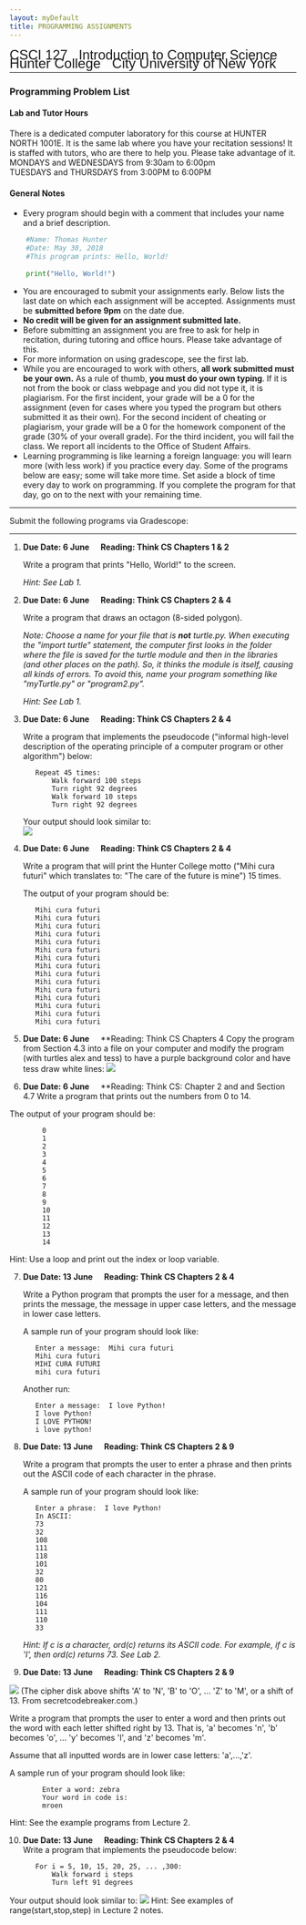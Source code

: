 ```yaml
---
layout: myDefault 
title: PROGRAMMING ASSIGNMENTS  
---
```


<style>  
table {
    border-collapse: collapse;
}
table, td, th {
    text-align: left;
    padding: 8px;
    padding-bottom: 6px;
    border: 1px solid #dee1e4;
}
tr:nth-child(even) {background-color: #fafafa;}
tr:nth-child(odd) {background-color: #ffffff;}
hr.style-six {
    border: 0;
    height: 0;
    border-top: 1px solid rgba(0, 0, 0, 0.1);
    border-bottom: 1px solid rgba(255, 255, 255, 0.3);
}
a:link {
    text-decoration: none;
}
a:visited {
    text-decoration: none;
    color: blue;
}
a:hover {
    text-decoration: none;
}
a:active {
    text-decoration: none;
}
</style>
  
[<span style="font-family:Arial; font-size:23.5px">CSCI 127 &nbsp; Introduction to Computer Science</span><br/>
<span style="line-height:0.1; font-family:Arial; font-size:24px">Hunter College &nbsp; City University of New York</span>](2018_summer.html)    
  
---  	
  
### Programming Problem List  
#### Lab and Tutor Hours  
There is a dedicated computer laboratory for this course at HUNTER NORTH 1001E.  It is the same lab where you have your recitation sessions!  It is staffed with tutors, who are there to help you.  Please take advantage of it.  
MONDAYS and WEDNESDAYS from 9:30am to 6:00pm  
TUESDAYS and THURSDAYS from 3:00PM to 6:00PM  


#### General Notes

*   Every program should begin with a comment that includes your name and a brief description.
```python    
    #Name: Thomas Hunter
    #Date: May 30, 2018
    #This program prints: Hello, World!
    
    print("Hello, World!")
```    
*   You are encouraged to submit your assignments early. Below lists the last date on which each assignment will be accepted. Assignments must be **submitted before 9pm** on the date due.
*   **No credit will be given for an assignment submitted late.**
*   Before submitting an assignment you are free to ask for help in recitation, during tutoring and office hours. Please take advantage of this.
*   For more information on using [gradescope](http://www.gradescope.com), see the [first lab](lab1.html).
*   While you are encouraged to work with others, **all work submitted must be your own.** As a rule of thumb, **you must do your own typing**. If it is not from the book or class webpage and you did not type it, it is plagiarism. For the first incident, your grade will be a 0 for the assignment (even for cases where you typed the program but others submitted it as their own). For the second incident of cheating or plagiarism, your grade will be a 0 for the homework component of the grade (30% of your overall grade). For the third incident, you will fail the class. We report all incidents to the Office of Student Affairs.
*   Learning programming is like learning a foreign language: you will learn more (with less work) if you practice every day. Some of the programs below are easy; some will take more time. Set aside a block of time every day to work on programming. If you complete the program for that day, go on to the next with your remaining time.

* * *

Submit the following programs via [Gradescope:](http://gradescope.com)

* * *

01.  **Due Date: 6 June** &nbsp; &nbsp; **Reading: Think CS [Chapters 1](https://interactivepython.org/runestone/static/thinkcspy/GeneralIntro/toctree.html) & [2](https://interactivepython.org/runestone/static/thinkcspy/SimplePythonData/toctree.html)**  

        Write a program that prints "Hello, World!" to the screen.

        _Hint: See [Lab 1](lab_01.html)._

02.  **Due Date: 6 June** &nbsp; &nbsp; **Reading: Think CS [Chapters 2](https://interactivepython.org/runestone/static/thinkcspy/SimplePythonData/toctree.html) & [4](https://interactivepython.org/runestone/static/thinkcspy/PythonTurtle/toctree.html)**  
    
        Write a program that draws an octagon (8-sided polygon).  

        _Note: Choose a name for your file that is **not** turtle.py. When executing the "import turtle" statement, the computer first looks in the folder where the file is saved for the turtle module and then in the libraries (and other places on the path). So, it thinks the module is itself, causing all kinds of errors. To avoid this, name your program something like "myTurtle.py" or "program2.py"._

        _Hint: See [Lab 1](lab_01.html)._
    
03.  **Due Date: 6 June** &nbsp; &nbsp; **Reading: Think CS [Chapters 2](https://interactivepython.org/runestone/static/thinkcspy/SimplePythonData/toctree.html) & [4](https://interactivepython.org/runestone/static/thinkcspy/PythonTurtle/toctree.html)**  
    
        Write a program that implements the [pseudocode](http://en.wikipedia.org/wiki/Pseudocode) ("informal high-level description of the operating principle of a computer program or other algorithm") below:

            Repeat 45 times:
                Walk forward 100 steps
                Turn right 92 degrees
                Walk forward 10 steps
                Turn right 92 degrees

        Your output should look similar to:  
        ![](flower.png)  
  
04.  **Due Date: 6 June** &nbsp; &nbsp; **Reading: Think CS [Chapters 2](https://interactivepython.org/runestone/static/thinkcspy/SimplePythonData/toctree.html) & [4](https://interactivepython.org/runestone/static/thinkcspy/PythonTurtle/toctree.html)**  

        Write a program that will print the Hunter College motto ("Mihi cura futuri" which translates to: "The care of the future is mine") 15 times.

        The output of your program should be:

            Mihi cura futuri
            Mihi cura futuri
            Mihi cura futuri
            Mihi cura futuri
            Mihi cura futuri
            Mihi cura futuri
            Mihi cura futuri
            Mihi cura futuri
            Mihi cura futuri
            Mihi cura futuri
            Mihi cura futuri
            Mihi cura futuri
            Mihi cura futuri
            Mihi cura futuri
            Mihi cura futuri
    
05.  **Due Date: 6 June** &nbsp; &nbsp; **Reading: Think CS [Chapters 4](https://interactivepython.org/runestone/static/thinkcspy/PythonTurtle/toctree.html)
Copy the program from [Section 4.3](http://interactivepython.org/courselib/static/thinkcspy/PythonTurtle/InstancesAHerdofTurtles.html) into a file on your computer and modify the program (with turtles alex and tess) to have a purple background color and have tess draw white lines:
![](https://stjohn.github.io/teaching/csci127/s19/purpleBG.png)

06.  **Due Date: 6 June** &nbsp; &nbsp; **Reading: Think CS: [Chapter 2](https://interactivepython.org/runestone/static/thinkcspy/SimplePythonData/toctree.html) and and [Section 4.7](https://interactivepython.org/runestone/static/thinkcspy/PythonTurtle/toctree.html)
Write a program that prints out the numbers from 0 to 14.

The output of your program should be:

            0
            1
            2
            3
            4
            5
            6
            7
            8
            9
            10
            11
            12
            13
            14

Hint: Use a loop and print out the index or loop variable.  

07.  **Due Date: 13 June** &nbsp; &nbsp; **Reading: Think CS [Chapters 2](https://interactivepython.org/runestone/static/thinkcspy/SimplePythonData/toctree.html) & [4](https://interactivepython.org/runestone/static/thinkcspy/PythonTurtle/toctree.html)**  
    
        Write a Python program that prompts the user for a message, and then prints the message, the message in upper case letters, and the message in lower case letters.
    
        A sample run of your program should look like:
    
            Enter a message:  Mihi cura futuri
            Mihi cura futuri
            MIHI CURA FUTURI
            mihi cura futuri
    
        Another run:

            Enter a message:  I love Python!
            I love Python!
            I LOVE PYTHON!
            i love python!  
  
08.  **Due Date: 13 June** &nbsp; &nbsp; **Reading: Think CS [Chapters 2](https://interactivepython.org/runestone/static/thinkcspy/SimplePythonData/toctree.html) & [9](http://interactivepython.org/runestone/static/thinkcspy/Strings/toctree.html)**  
    
        Write a program that prompts the user to enter a phrase and then prints out the ASCII code of each character in the phrase.
    
        A sample run of your program should look like:
    
            Enter a phrase:  I love Python!
            In ASCII: 
            73
            32
            108
            111
            118
            101
            32
            80
            121
            116
            104
            111
            110
            33
    
        _Hint: If c is a character, ord(c) returns its ASCII code. For example, if c is 'I', then ord(c) returns 73. See [Lab 2](lab_02.html)._  
  
09.  **Due Date: 13 June** &nbsp; &nbsp; **Reading: Think CS [Chapters 2](https://interactivepython.org/runestone/static/thinkcspy/SimplePythonData/toctree.html) & [9](http://interactivepython.org/runestone/static/thinkcspy/Strings/toctree.html)**  
 
![](https://stjohn.github.io/teaching/csci127/f18/ciphrdsk.gif)
(The cipher disk above shifts 'A' to 'N', 'B' to 'O', ... 'Z' to 'M', or a shift of 13. From secretcodebreaker.com.)

Write a program that prompts the user to enter a word and then prints out the word with each letter shifted right by 13. That is, 'a' becomes 'n', 'b' becomes 'o', ... 'y' becomes 'l', and 'z' becomes 'm'.

Assume that all inputted words are in lower case letters: 'a',...,'z'.

A sample run of your program should look like:

            Enter a word: zebra
            Your word in code is:
            mroen
            
Hint: See the example programs from Lecture 2.  
  
10.  **Due Date: 13 June** &nbsp; &nbsp; **Reading: Think CS [Chapters 2](https://interactivepython.org/runestone/static/thinkcspy/SimplePythonData/toctree.html) & [4](https://interactivepython.org/runestone/static/thinkcspy/PythonTurtle/toctree.html)**  
Write a program that implements the pseudocode below:

            For i = 5, 10, 15, 20, 25, ... ,300:
                Walk forward i steps
                Turn left 91 degrees
                
Your output should look similar to: 
![](https://stjohn.github.io/teaching/csci127/s19/twistingSquare.png)
Hint: See examples of range(start,stop,step) in Lecture 2 notes.  

<!---

05.  **Due Date: 6 June** &nbsp; &nbsp; **Reading: Think CS [Chapters 2](https://interactivepython.org/runestone/static/thinkcspy/SimplePythonData/toctree.html) & [4](https://interactivepython.org/runestone/static/thinkcspy/PythonTurtle/toctree.html)**  
    
        Write a program that draws a purple decagon (10-sided polygon) with turtle stamped at each corner.
    
        Your output should look similar to:  
        ![](stampedDecagon.png)
    
        _Hint: See Lecture 1._  

08.  **Due Date: 7 June** &nbsp; &nbsp; **Reading: Think CS [Chapters 2](https://interactivepython.org/runestone/static/thinkcspy/SimplePythonData/toctree.html) & [9](http://interactivepython.org/runestone/static/thinkcspy/Strings/toctree.html)**  
    
        Write a program that prompts the user for a DNA string, and then prints the length and GC-content (percent of the string that is C or G, written as a decimal).
    
        A sample run of your program should look like:

            Enter a DNA string:  ACGCCCGGGATG
            Length is 12
            GC-content is 0.75

        _Hint: See [Lab 2](lab_02.html)._  
    
09.  **Due Date: 7 June** &nbsp; &nbsp; **Reading: Think CS [Chapters 2](https://interactivepython.org/runestone/static/thinkcspy/SimplePythonData/toctree.html) & [9](http://interactivepython.org/runestone/static/thinkcspy/Strings/toctree.html)**  
    
        Write a program that prompts the user to enter a word and then prints out the word with each letter **shifted right** by 2. That is, 'a' becomes 'c', 'b' becomes 'd', ... 'x' becomes 'z', and 'y' becomes 'a'.

        Assume that all inputted words are in lower case letters: 'a',...,'z'.

        A sample run of your program should look like:

            Enter a word: hello 
            Your word in code is: 
            jgnnq

        _Hint: See the example programs from Lecture 2._ . 
    
10.  **Due Date: 7 June** &nbsp; &nbsp; **Reading: Think CS [Chapters 2](https://interactivepython.org/runestone/static/thinkcspy/SimplePythonData/toctree.html) & [9](http://interactivepython.org/runestone/static/thinkcspy/Strings/toctree.html)**  

        Write a program that implements the pseudocode below:

            For i = 10, 20, 30, ..., 100:
                     Walk forward i steps
                     Turn left 94 degrees

        Your output should look similar to:  
        ![](spiral10.png)

        _Hint: See [Lab 2](lab_02.html)._  
   
11.  **Due Date: 11 June** &nbsp; &nbsp; **Reading: Think CS [Chapters 4](https://interactivepython.org/runestone/static/thinkcspy/PythonTurtle/toctree.html) & [9](http://interactivepython.org/runestone/static/thinkcspy/Strings/toctree.html)**  
    
        Write a program that asks the user for a message and then prints the message out, one character per line, in reverse order.

        A sample run of your program should look like:

            Enter a message:  I love Python!
            !
            n
            o
            h
            t
            y
            P

            e
            v
            o
            l

            I

        _Hint: See [Lab 2](lab_02.html) or Lecture 2 notes._  

12.  **Due Date: 11 June** &nbsp; &nbsp; **Reading: Think CS [Chapters 2](https://interactivepython.org/runestone/static/thinkcspy/SimplePythonData/toctree.html) & [4](http://interactivepython.org/runestone/static/thinkcspy/PythonTurtle/toctree.html)**  
    
        Modify the program from [Lab 3](lab_03.html) to show the shades of green.

        Your output should look similar to:  
        ![](shadesOfGreen.png)  
    
13.  **Due Date: 11 June** &nbsp; &nbsp; **Reading: Think CS [Chapters 2](https://interactivepython.org/runestone/static/thinkcspy/SimplePythonData/toctree.html) & [4](http://interactivepython.org/runestone/static/thinkcspy/PythonTurtle/toctree.html)**  
    
        Write a program that asks the user for the hexcode of a color and then displays a turtle that color.

        A sample run of your program should look like:

            Enter a hex string:  #A922A9

        and the output should look similar to:  
        ![](purpleTurtle.png)

        _Hint: See [Section 4.3](http://interactivepython.org/runestone/static/thinkcspy/PythonTurtle/InstancesAHerdofTurtles.html) for setting the background color and [Lab 3](lab_03.html) for colors._  
    
14.  **Due Date: 11 June** &nbsp; &nbsp; **Reading: Think CS [Chapters 2](https://interactivepython.org/runestone/static/thinkcspy/SimplePythonData/toctree.html) & [4](https://interactivepython.org/runestone/static/thinkcspy/PythonTurtle/toctree.html)**  
    
        Write a program that asks the user for a name of an image .png file and the name of an output file. Your program should create a new image that has only the green channel of the original image.

        A sample run of your program should look like:

            Enter name of the input file:  csBridge.png
            Enter name of the output file:  greenH.png

        Sample input and resulting output files:

        ![](csBridge.png) ![](greenH.png)

        Note: before submitting your program for grading, remove the commands that show the image (i.e. the ones that pop up the graphics window with the image). The program is graded on a server on the cloud and does not have a graphics window, so, the plt.show() commands will give an error. Instead, the files your program produces are compared pixel-by-pixel to the answer to check for correctness.  
    
15.  **Due Date: 11 June** &nbsp; &nbsp; **Reading: Think CS [Chapters 2](https://interactivepython.org/runestone/static/thinkcspy/SimplePythonData/toctree.html) & [4](http://interactivepython.org/runestone/static/thinkcspy/PythonTurtle/toctree.html)**  
    
        Write a program that implements the pseudocode below. Your program should ask the user for a binary number and print out the corresponding decimal number.

        Ask user for input, and store in the string, binString.  
        
            Set decNum = 0.
            For each c in binString,
            Set n to be int(c)
            Double decNum and add n to it (decNum = 2 * decNum + n)
            Print decNum

        A sample run of the program:

            Enter binary number: 10
            Your number in decimal is 2

        And another sample run of the program:

            Enter binary number: 1111
            Your number in decimal is 15

        Note: here's a quick [review](https://www.mathsisfun.com/binary-number-system.html) of binary numbers.  
    
16.  **Due Date: 14  June** &nbsp; &nbsp; **Reading: Think CS [Section 2.7](http://interactivepython.org/runestone/static/thinkcspy/SimplePythonData/OperatorsandOperands.html)**  

        Write a program that converts kilometers to miles. Your program should prompt the user for the number of kilometers and then print out the number of miles.

        A useful formula: _miles = 0.621371* kilometers_.

        See [Lab 4](lab_04.html) for designing Input-Process-Output programs.  
    
17.  **Due Date: 14  June** &nbsp; &nbsp; **Reading: Think CS [Section 2.7](http://interactivepython.org/runestone/static/thinkcspy/SimplePythonData/OperatorsandOperands.html) & [4](http://interactivepython.org/runestone/static/thinkcspy/PythonTurtle/toctree.html)**  
    
        Write a program that implements the pseudocode below:

        1\.  Ask the user for the number of hours until the weekend.
        2\.  Print out the days until the weekend (days = hours // 24)
        3\.  Print out the leftover hours (leftover = hours % 24)

        A sample run of your program should look like:

            Enter number of hours:  27
            Days: 1
            Hours: 3

        and another sample run:

            Enter number of hours:  52
            Days: 2
            Hours: 4

        _Hint: See [Section 2.7](http://interactivepython.org/runestone/static/thinkcspy/SimplePythonData/OperatorsandOperands.html)._  
    
18.  **Due Date: 14  June** &nbsp; &nbsp; **Reading: Think CS [Chapters 4](http://interactivepython.org/runestone/static/thinkcspy/PythonTurtle/toctree.html) & [7](http://interactivepython.org/runestone/static/thinkcspy/Selection/toctree.html)**  

        Write a program that asks the user for 5 whole (integer) numbers. For each number, turn the turtle left the degrees entered and then the turtle should move forward 100.

        A sample run of your program should look like:

            Enter a number: 270
            Enter a number: 100
            Enter a number: 190
            Enter a number: 200
            Enter a number: 80

        and the output should look similar to:  
        ![](5turns.png)  
    
19.  **Due Date: 14  June** &nbsp; &nbsp; **Reading: Think CS [Chapters 4](http://interactivepython.org/runestone/static/thinkcspy/PythonTurtle/toctree.html) & [7](http://interactivepython.org/runestone/static/thinkcspy/Selection/toctree.html)**  
    
        Modify the flood map of NYC from [Lab 4](lab_04.html) to color the region of the map with elevation greater than 6 feet and less than or equal 20 feet above sea level the color grey (50% red, 50% green, and 50% blue).

        Your resulting map should look like:

        ![](floodMap2.png)

        and be saved to a file called floodMap.png.

        Note: before submitting your program for grading, remove the commands that show the image (i.e. the ones that pop up the graphics window with the image). The program is graded on a server on the cloud and does not have a graphics window, so, the plt.show() commands will give an error. Instead, the files your program produces are compared pixel-by-pixel to the answer to check for correctness.  
    
20.  **Due Date: 14 June** &nbsp; &nbsp; **Reading: [Think CS: Section 8.10](http://interactivepython.org/runestone/static/thinkcspy/MoreAboutIteration/2DimensionalIterationImageProcessing.html)**  
    
        Modify the map-making program from [Lab 4](lab_04.html) to create a map that outlines the coastline. Your program should create a new image, called coast.png with the pixels colored as follows:

        *   If the elevation is less than or equal to 0, color the pixel 50% blue (and 0% red and 0% green).
        *   If the elevation is exactly 1, color the pixel 75% red, 75% green, and 75% blue.
        *   Otherwise, the pixel should be colored 50% red, 50% green, and 50% blue.

        Your resulting map should look like:

        ![](coast.png)

        and be saved to a file called coast.png.

        Note: before submitting your program for grading, remove the commands that show the image (i.e. the ones that pop up the graphics window with the image). The program is graded on a server on the cloud and does not have a graphics window, so, the plt.show() commands will give an error. Instead, the files your program produces are compared pixel-by-pixel to the answer to check for correctness.  
    
21.  **Due Date: 17  June** &nbsp; &nbsp; **Reading: Think CS [Chapter 7](http://interactivepython.org/runestone/static/thinkcspy/Selection/toctree.html)**  
    
        Write a program that asks the user for the name of a png file and print the number of pixels that are nearly white (the fraction of red, the fraction of green, and the fraction of blue are all above 0.75).

        For example, if your file was of the snow pack in the Sierra Nevada mountains in California in February 2014:

        ![](CaliforniaDrought_02232014_md.png)

        then a sample run would be:

            Enter file name:  caDrought2014.png
            Snow count is 38010

        Note: for this program, you only need to compute the snow count. Showing the image will confuse the grading script, since it's only expecting the snow count.

        _Hint: See [Lab 5](lab_05.html)_.  
    
22.  **Due Date: 17 June** &nbsp; &nbsp; **Reading: [Burch's Logic & Circuits](http://www.toves.org/books/logic/)**  
    
        Write a logical expression that is equivalent to the circuit that computes the majority of 3 inputs, called in1, in2, in3:

        *   If two or more of the inputs are True, then your expression should evaluate to True.
        *   Otherwise (two or more of the inputs are False), then your expression should evaluate to False.

        ![](maj7.png)

        Save your expression to a text file. See [Lab 5](lab5.html) for the format for submitting logical expressions to Gradescope.
    
23.  **Due Date: 17 June** &nbsp; &nbsp; **Reading: [Burch's Logic & Circuits](http://www.toves.org/books/logic/)**  
        Build a circuit that has the same behavior as a nor gate (i.e. for the same inputs, gives identical output) using only and, or, and not gates.

        ![](norGate.png)

        Save your expression to a text file. See [Lab 5](lab5.html) for the format for submitting logical expressions to Gradescope.  
    
24.  **Due Date: 17  June** &nbsp; &nbsp; **Reading: Think CS [Chapters 2](http://interactivepython.org/runestone/static/thinkcspy/SimplePythonData/toctree.html) & [4](http://interactivepython.org/runestone/static/thinkcspy/PythonTurtle/toctree.html)**  
    
        The program [turtleString.py](turtleString.py) takes a string as input and uses that string to control what the turtle draws on the screen (inspired by [code.org's graph paper programming](https://code.org/curriculum/course2/1/Teacher)). Currently, the program processes the following commands:

        *   'F': moves the turtle forward 50 steps
        *   'L': turns the turtle 90 degrees to the left
        *   'R': turns the turtle 90 degrees to the right
        *   '^': lifts the pen
        *   'v': lowers the pen

        For example, if the user enters the string "FLFLFLFL^FFFvFLFLFLFL", the turtle would move forward and then turn left. It repeats this 4 times, drawing a square. Next, it lifts the pen and move forward 3, puts the pen back down and draw another square.

        Modify this program to allow the user also to specify with the following symbols:

        *   'B': moves the turtle backwards 50 steps
        *   'S': makes the turtle stamp
        *   'l': turns the turle 45 degrees to the left
        *   'r': turns the turtle 45 degrees to the right
        *   'p': change the pen color to purple

        _Hint: See Lecture 4 notes._  
    
25.  **Due Date: 17 June** &nbsp; &nbsp; **Reading: Think CS [Chapter 4](https://interactivepython.org/runestone/static/thinkcspy/PythonTurtle/toctree.html) & [Section 7.4](http://interactivepython.org/runestone/static/thinkcspy/Selection/ConditionalExecutionBinarySelection.html)**
    
        Write a program that uses the turtle package to implement the following pseudocode:

        1\.  Ask the user for a whole number.  
        2\.  If that number is even, your turtle should draw a blue line 
            towards the left hand side of the screen. 
        3\.  If that number is odd, your turtle should draw a red line 
            towards the right hand side of the screen.

        A sample run of your program should look like:

            Enter a whole number: 2

        and the output should look similar to:  
        ![](leftTurtle.png)

        Another run:

            Enter a whole number: -1

        and the output should look similar to:  
        ![](rightTurtle.png)  

        _Hint: See [Section 7.4](http://interactivepython.org/runestone/static/thinkcspy/Selection/ConditionalExecutionBinarySelection.html) of the Python textbook and Lecture 4 notes._  

      

26.  **Due Date: 19 June** &nbsp; &nbsp; **Reading: [Numpy tutorial (DataCamp)](https://www.datacamp.com/community/tutorials/python-numpy-tutorial)**  
    
        Modify the program from [Lab 6](lab6.html) that displays the [NYC historical population data](nycHistPop.csv). Your program should ask the user for the borough, an name for the output file, and then display the fraction of the population that has lived in that borough, over time.

        A sample run of the program:

            Enter borough name:  Queens
            Enter output file name:  qFraction.png

        The file qFraction.png:

        ![](qFraction.png)

        Note: before submitting your program for grading, remove the commands that show the image (i.e. the ones that pop up the graphics window with the image). The program is graded on a server on the cloud and does not have a graphics window, so, the plt.show() commands will give an error. Instead, the files your program produces are compared pixel-by-pixel to the answer to check for correctness.
    
27.  **Due Date: 19 June** &nbsp; &nbsp; **Reading: [10-mins to Pandas](https://pandas.pydata.org/pandas-docs/stable/10min.html), [DataCamp Pandas](https://www.datacamp.com/community/tutorials/pandas-tutorial-dataframe-python#gs.hnyRaik)**  
    
        Write a program that computes the average and maximum population over time for a borough (entered by the user). Your program should assume that the NYC historical population data file, [nycHistPop.csv](nycHistPop.csv) is in the same directory.

            A sample run of your program:

            Enter borough: Staten Island
            Average population:  139814.23076923078
            Maximum population:  474558

        and another run:

            Enter borough: Brooklyn
            Average population:  1252437.5384615385
            Maximum population:  2738175

        _Hint: See [Lab 6](lab_06.html)_.
    
28.  **Due Date: 19 June** &nbsp; &nbsp; **Reading: Think CS [Chapter 7](http://interactivepython.org/runestone/static/thinkcspy/Selection/toctree.html)**  
    
        Write a program that asks the user for the hour of the day (in 24 hour time), and prints

        *   "Good Morning" if it is strictly before 12,
        *   "Good Afternoon" if it is 12 or greater, but strictly before 17, and
        *   "Good Evening" otherwise.

        A sample run:

            Enter hour (in 24 hour time):  11
            Good Morning

        Another sample run:

            Enter hour (in 24 hour time):  20
            Good Evening

        And another run:

            Enter hour (in 24 hour time):  15
            Good Afternoon
    
29.  **Due Date: 19 June** &nbsp; &nbsp; **Reading: [Ubuntu Terminal Reference Sheet](https://help.ubuntu.com/community/UsingTheTerminal)**  
    
        Write an Unix shell script that prints Hello, World to the screen.

        Submit a single text file containing your shell commands. See [Lab 6](lab_06.html).
    
30.  **Due Date: 19 June** &nbsp; &nbsp; **Reading: [Burch's Logic & Circuits](http://www.toves.org/books/logic/)**  
    
        Logical gates can be used to do arithmetic on binary numbers. For example, we can write a logical circuit whose output is one more than the inputted number. Our inputs are in1 and in2 and the outputs are stored in `out1`, `out2`, and `out3`.

        [![](incrementCircuit.png)  
        (click to launch new window with circuit)](http://www.neuroproductions.be/logic-lab/index.php?id=80507)

        Here is a table of the inputs and outputs:  
  
        | | Inputs | || | Outputs 
        Decimal<br/>Number | in1 | in2 || Decimal<br/>Number | out1 | out2 | out3
        ---|---|---||---|---|---|--- 
        0 | 0 | 0 || 1 | 0 | 0 | 1 
        1 | 0 | 1 || 2 | 0 | 1 | 0 
        2 | 1 | 0 || 3 | 0 | 1 | 1 
        3 | 1 | 1 || 4 | 1 | 0 | 0 
  
        Submit a text file with each of the outputs on a separate line:

            #Name:  YourNameHere
            #Date:  April 2017
            #Logical expressions for a 4-bit incrementer

            out1 = ...
            out2 = ...
            out3 = ...

        Where `...` is replaced by your logical expression (see [Lab 5](lab5.html)).

    
31.  **Due Date: 21 June** &nbsp; &nbsp; **Reading: [10-mins to Pandas](https://pandas.pydata.org/pandas-docs/stable/10min.html), [DataCamp Pandas](https://www.datacamp.com/community/tutorials/pandas-tutorial-dataframe-python#gs.hnyRaik)**  
    
        Modify the program from [Lab 7](lab7.html) to:

        *   asks the user to specify the input file,
        *   asks the user to specify the output file,
        *   makes a plot of the fraction of the total population that are children over time from the data in input file, and
        *   stores the plot in the output file the user specified.

        A sample run of the program:

            Enter name of input file:  DHS\_2015\_2016.csv  
            Enter name of output file:  dhsPlot.png  

        which produces an output:

        ![](dhsPlot.png)

        Note: The grading script is expecting that the label (i.e. name of your new column) is `"Fraction Children"`.
    
32.  **Due Date: 21 June** &nbsp; &nbsp; **Reading: Think CS [Section 6.7](http://interactivepython.org/runestone/static/thinkcspy/Functions/mainfunction.html)**  

        Write a program, using a function `main()` that prints `Hello, World!` to the screen. See [Lab 7](lab_07.html).
    
33.  **Due Date: 21 June** &nbsp; &nbsp; **Reading: Think CS [Chapter 9](http://interactivepython.org/runestone/static/thinkcspy/Strings/toctree.html)**  
    
        Write a program that asks the user for a list of nouns (separated by spaces) and approximates the fraction that are plural by counting the fraction that end in `s`. Your program should output the total number of words and the fraction that end in `s`. You may assume that words are separated by spaces (and ignore the possibility of tabs and punctuation between words.)

        A sample run of the program:

            Enter nouns: apple bananas cantaloupes durian 
            Number of words:  4
            Fraction of your list that is plural is 0.5

        And another sample run of the program:

            Enter nouns: hats gloves coats glasses scarves
            Number of words:  5
            Fraction of your list that is plural is 1.0 

        _Hint: Break this problem into pieces:_

        _*   First, count the number of words in the string the user entered (hint: count the number of spaces). Print out the number of words. Make sure this works before going onto the next part.
        *   Next, ignoring the last word (which is a special case and can be dealt with separately), count the number of words ending in `s` (hint: count the number of `s`). Test that this part works before going on to the next step.
        *   Last, check the last word to see if it ends in `s`-- since it's the last word, the `s` will always occur at the same index in the string._

        _Implement (and test!) each part and then go on to the next._  
    
34.  **Due Date: 21 June** &nbsp; &nbsp; **Reading: [Burch's Logic & Circuits](http://www.toves.org/books/logic/)**  

        Write a logical expression that takes a single input, in1, and **always** returns True. Your expression must only use in1 and the logical operators, and, or, and not

        See [Lab 5](lab_05.html) for the format for submitting logical expressions to Gradescope.

        _Hint: Think about the circuit below:_

        ![](PorNotP.png)
    
35.  **Due Date: 21 June**
    
        Write a program that asks the user for the name of an image, the name of an output file. Your program should then save the lower left quarter of the image to the output file specified by the user.

        A sample run of your program should look like:

            Enter image file name: hunterLogo.png
            Enter output file: logoLL.png

        which would have as input and output:

        ![](hunterLogo2.png) ![](logoLL.png)

        _Hint: See sample programs from Lectures 4 and 6._

        Note: before submitting your program for grading, remove any commands that show the image (i.e. the ones that pop up the graphics window with the image). The program is graded on a server on the cloud and does not have a graphics window, so, the `plt.show()` commands will give an error. Instead, the files your program produces are compared pixel-by-pixel to the answer to check for correctness.
    
36.  **Due Date: 28 June** &nbsp; &nbsp; **Reading: [10-mins to Pandas](https://pandas.pydata.org/pandas-docs/stable/10min.html), [DataCamp Pandas](https://www.datacamp.com/community/tutorials/pandas-tutorial-dataframe-python#gs.hnyRaik)**  

        Modify the parking ticket program from [Lab 8](lab_08.html) to do the following:

        *   Ask the user for the name of the input file.
        *   Ask the user for the attribute (column header) to search by.

        A sample run:

            Enter file name:  Parking\_Violations\_Jan_2016.csv
            Enter attribute:  Vehicle Color
            The 10 worst offenders are:
            WHITE    2801
            WH       2695
            GY       1420
            BK       1153
            BLACK    1054
            BROWN     727
            BL        656
            GREY      574
            SILVE     450
            BLUE      412
            Name: Vehicle Color, dtype: int64

        And another run:

            Enter file name:  Parking\_Violations\_Jan_2016.csv
            Enter attribute:  Vehicle Year
            The 10 worst offenders are:
            0       3927
            2015    1265
            2014    1143
            2013    1105
            2012     772
            2011     666
            2007     643
            2008     559
            2010     509
            2006     499
            Name: Vehicle Year, dtype: int64
    
37.  **Due Date: 28 June** &nbsp; &nbsp; **Reading: [Github Guide](https://guides.github.com/activities/hello-world/)**  
    
        In [Lab 8](lab_08.html), you created a github account. Submit a text file with the name of your account. The grading script is expecting a file with the format:
  
            #Name:  Your name 
            #Date:  April 2017
            #Account name for my github account

            AccountNameGoesHere  
            
        Note: It takes a few minutes for a newly created github account to be visible. If you submit to gradescope and get a message that the account doesn't exist, wait a few minutes and try again.  
    
38.  **Due Date: 28  June** &nbsp; &nbsp; **Reading: Think CS [Chapter 6](http://interactivepython.org/runestone/static/thinkcspy/Functions/toctree.html)**  
    
        Fill in the missing function, monthString(), in the program, months.py (available at: [https://github.com/stjohn/csci127](https://github.com/stjohn/csci127)). The function should take number between 1 and 12 as a parameter and returns the corresponding month as a string. For example, if the parameter is 1, your function should return `"January"`. If the parameter is `2`, your function should return out `"February"`, etc.

        Note: The grading scripts are expecting that your function is called monthString(). You need to use that name, since instead of running the entire program, the scripts are "unit testing" the function-- that is, calling that function, in isolation, with differrent inputs to verify that it performs correctly.

        _Hint: See notes from Lecture 7 and [Lab 8](lab_08.html)._
    
39.  **Due Date: 28 June** &nbsp; &nbsp; **Reading: [10-mins to Pandas](https://pandas.pydata.org/pandas-docs/stable/10min.html), [DataCamp Pandas](https://www.datacamp.com/community/tutorials/pandas-tutorial-dataframe-python#gs.hnyRaik)**  
    
        Write a program that asks the user for a CSV of collision data (see note below about obtaining reported collisions from NYC OpenData). Your program should then list the top three contributing factors for the primary vehicle of collisions `"CONTRIBUTING FACTOR VEHICLE 1"` in the file.

        A sample run:

            Enter CSV file name:  collisionsNewYears2016.csv
            Top three contributing factors for collisions:
            Driver Inattention/Distraction    136
            Unspecified                       119
            Following Too Closely              37
            Name: CONTRIBUTING FACTOR VEHICLE 1, dtype: int64

        This assignment uses collision data collected and made publicly by [New York City Open Data](https://nycopendata.socrata.com), and can be found at:

        > [https://data.cityofnewyork.us/Public-Safety/NYPD-Motor-Vehicle-Collisions/h9gi-nx95](https://data.cityofnewyork.us/Public-Safety/NYPD-Motor-Vehicle-Collisions/h9gi-nx95).

        Since the files are quite large, use the "Filter" option and choose your birthday in 2016 and "Export" (in CSV format) all collisions for that day. We will use this data set for future programs, so, instead of downloading the test files multiple times, save a copy for future use.

        _Hint: See [Lab 8](lab_08.html) for accessing and analyzing structured data._
    
40.  **Due Date: 28 June** &nbsp; &nbsp; **Reading: Think CS [Chapter 6](http://interactivepython.org/runestone/static/thinkcspy/Functions/toctree.html)**
    
        Write two functions, `triangle()` and `nestedTriangle()`. Both functions take two parameters: a turtle and an edge length. The pseudocode for triangle() is:

            triangle(t, length):
            1.  If length > 10:
            2.     Repeat 3 times:
            3.         Move t, the turtle, forward length steps.
            4.         Turn t left 120 degrees.
            5.     Call triangle with t and length/2.

        The pseudocode for nestedTriangle() is very similar:

            nestedTriangle(t, length):
            1.  If length > 10:
            2.     Repeat 3 times:
            3.         Move t, the turtle, forward length steps.
            4.         Turn t left 120 degrees.
            5.         Call nestedTriangle with t and length/2.

        A template program, nestingTrianges.py, is available on the [CSci 127 repo on github](https://github.com/stjohn/csci127). The grading script does not run the whole program, but instead tests your function separately ('unit tests') to determine correctness. As such, the function names must match exactly (else, the scripts cannot find it). Make sure to use the function names from the github program -- it is expecting `triangle()` and `nestedTriangle()`.

        A sample run:

            Enter edge length:  160

        which would produce:  
        
        ![](triangles.png) 
        
41.  **Due Date: 28 June** &nbsp; &nbsp; **Reading: [Folium Tutorial](http://python-visualization.github.io/folium/docs-master/quickstart.html#Getting-Started)**  
    
        Write a program that uses folium to make a map of New York City. Your map should be centered at (40.75, -74.125) and include a marker for the main campus of Hunter College. The HTML file your program creates should be called: `nycMap.html`

        _Hint: See [Lab 9](lab9.html)._
    
42.  **Due Date: 28 June** &nbsp; &nbsp; **Reading: [Folium Tutorial](http://python-visualization.github.io/folium/docs-master/quickstart.html#Getting-Started)**  
    
        Using folium (see [Lab 9](lab9.html)), write a program that asks the user for the name of a CSV file, name of the output file, and creates a map with markers for all the traffic collisions from the input file.

        A sample run:

            Enter CSV file name:  collisionsThHunterBday.csv
            Enter output file:  thMap.html

        which would produce the html file:  
  
        <iframe width="100%" height="600" frameborder="1" src="https://stjohn.github.io/teaching/csci127/f17/th.html"></iframe>  

        (The demo above is for October 18, 2016 using the time the collision occurred ("TIME") to label each marker and changed the underlying map with the option: tiles="Cartodb Positron" when creating the map.)

        This assignment uses collision data collected and made publicly by [New York City Open Data](https://nycopendata.socrata.com). See Programming Problem #39 for details on this data set. When creating datasets to test your program, you will need to filter for both date (to keep the files from being huge) and that there's a location entered. The former is explained above; to check the latter, add the additional filter condition of "LONGITUDE is not blank".

        _Hint: For this data set, the names of the columns are "LATITUDE" and "LONGITUDE" (unlike the previous map problem, where the data was stored with "Latitude" and "Longitude")._

43.  **Due Date: 28 June** &nbsp; &nbsp; **Reading: Think CS [Chapter 6](http://interactivepython.org/runestone/static/thinkcspy/Functions/toctree.html) and [Chapter 7](http://interactivepython.org/runestone/static/thinkcspy/Selection/toctree.html)**  

        Write a function, `computeFare()`, that takes as two parameters: the zone and the ticket type, and returns the Long Island Railroad fare.

        *   If the zone is 1 and the ticket type is "peak", the fare is 8.75.
        *   If the zone is 1 and the ticket type is "off-peak", the fare is 6.25.
        *   If the zone is 2 or 3 and the ticket type is "peak", the fare is 10.25.
        *   If the zone is 2 or 3 and the ticket type is "off-peak", the fare is 7.50.
        *   If the zone is 4 and the ticket type is "peak", the fare is 12.00.
        *   If the zone is 4 and the ticket type is "off-peak", the fare is 8.75.
        *   If the zone is 5, 6, or 7 and the ticket type is "peak", the fare is 13.50.
        *   If the zone is 5, 6, or 7 and the ticket type is "off-peak", the fare is 9.75.
        *   If the zone is greater than 8, return a negative number (since your calculator does not handle inputs that high).

        A template program, `LIRRtransit.py`, is available on the [CSci 127 repo on github](https://github.com/stjohn/csci127). The grading script does not run the whole program, but instead tests your function separately ('unit tests') to determine correctness. As such, the name of the function must match exactly (else, the scripts cannot find it).

        A sample run:

            Enter the number of zones: 4
            Enter the ticket type (peak/off-peak): off-peak
            The fare is 8.75

        And another:

            Enter the number of zones: 6
            Enter the ticket type (peak/off-peak): peak
            The fare is 13.5

        _Hint: See [Lab 8](lab_08.html)._

44.  **Due Date: 28 June** &nbsp; &nbsp; **Reading: Think CS: [Chapter 6](http://interactivepython.org/runestone/static/thinkcspy/Functions/toctree.html) and [Folium Tutorial](http://python-visualization.github.io/folium/docs-master/quickstart.html#Getting-Started)**  
    
        Fill in the following functions in a program that maps GIS data from NYC OpenData CSV files and marks the current location and closest point:

        *   `getData()` that asks the user for the name of the CSV and returns a dataframe of the contents.
        *   `getColumnNames()` that asks the user for the exact name of the columns that contains the latitude and longitude and returns those values as a tuple. Since the NYC OpenData files use different names for the columns in different datasets (such as "Lat", "Latitude", "LATITUDE" for latitude), the program asks for the name of the column as well as the name of the data file.
        *   getLocale() asks the user for latitude and longitude of the user's current location and returns those floating points numbers.
        *   computeDist() that computes the squared distance between two points (x1,y1) and (x2,y2):

            > (x1-x2)2 \+ (y1-y2)2


        A sample run to find the closest CUNY campus to the Brooklyn Navy Yard:

            Enter CSV file name: cunyLocations.csv
            Enter column name for latitude: Latitude
            Enter column name for longitude: Longitude
            Enter current latitude: 40.7021
            Enter current longitude: -73.9708
            Enter output file: closestCUNY.html

        which would produce the html file:  
        <iframe width="100%" height="600" frameborder="1" src="https://stjohn.github.io/teaching/csci127/f17/closestCUNY.html"></iframe>  

        Another sample run to find the closest recycling bin to Roosevelt Island, using the list of recycling bins  [recyclingBins.csv](recyclingBins.csv):

            Enter CSV file name: recyclingBins.csv
            Enter column name for latitude: Latitude
            Enter column name for longitude: Longitude
            Enter current latitude: 40.7605
            Enter current longitude: -73.951
            Enter output file: recyc.html

        which would produce the html file:
        <iframe width="100%" height="600" frameborder="1" src="https://stjohn.github.io/teaching/csci127/f17/recyc.html"></iframe>  

        A template program, is available here: [closestPoint.py](closestPoint.py). The grading script does not run the whole program, but instead runs each of your functions separately ('unit tests') to determine correctness. As such, the names of the functions must match exactly the ones listed above (else, the scripts cannot find them).

        _Hint: See [Lab 9](lab_09.html)._
    
45.  **Due Date: 28 June** &nbsp; &nbsp; **Reading: Think CS: [Chapter 6](http://interactivepython.org/runestone/static/thinkcspy/Functions/toctree.html)**  
    
        Fill in the missing functions:

        *   `average(region)`: Takes a region of an image and returns the average red, green, and blue values across the region.
        *   `setRegion(region,r,g,b)`: Takes a region of an image and red, green, and blue values, r, g, b. Sets the region so that all points have red values of r, green values of g, and blue values of b.

        The functions are part of a program that averages smaller and smaller regions of an image until the underlying scene is visible (inspired by the elegant [koalas to the max](http://koalastothemax.com)).

        For example, if you inputted our favorite image, you would see (left to right):

        ![](refined1.png) ![](refined2.png) ![](refined3.png) ![](refined4.png) ![](refined5.png) ![](refined6.png) ![](refined7.png) ![](refined8.png)

        and finally:

        ![](csBridge.png)

        A template program, averageImage.py, is available on the [CSci 127 repo on github](https://github.com/stjohn/csci127). The grading script does not run the whole program, but instead runs each of your functions separately ('unit tests') to determine correctness. As such, the names of the functions must match exactly the ones listed above (else, the scripts cannot find them).

        _Hint: See notes from Lecture 9._
    
46.  **Due Date: 3 July** &nbsp; &nbsp; **Reading: Think CS: [Chapter 3](http://interactivepython.org/runestone/static/thinkcspy/Debugging/toctree.html#)**  
    
        Modify the program from [Lab 10](lab_10.html) that makes a turtle walk 100 times. Each "walk" is 10 steps forward and the turtle can turn 0, 1, 2, ..., 359 degrees (chosen randomly) at the beginning of each walk.

        A sample run of your program:

        ![](randomWalk.png)
    
47.  **Due Date: 3 July** &nbsp; &nbsp; **Reading: Think CS: [Debugging Code](http://interactivepython.org/runestone/static/thinkcspy/toctree.html)**  
    
        The program, [errorsHex.py](errorsHex.py), has lots of errors. Fix the errors and submit the modified program.

        _Hint: See [Lab 10](lab_10.html)._
    
48.  **Due Date: 3 July** &nbsp; &nbsp; **Reading: [Ubuntu Terminal Reference Sheet](https://help.ubuntu.com/community/UsingTheTerminal)**  
    
        Write an Unix shell script that does the following:

        *   Creates a directory, `projectFiles`.
        *   Creates 3 additional directories (as subdirectories of `projectFiles`): `source`, `data`, and `results`.

        Submit a single text file containing your shell commands. See [Lab 10](lab_10.html).

        _Hint: See [Lab 10](lab_10.html)._
    
    
49.  **Due Date: 11 July** &nbsp; &nbsp; **Reading: [MIPS Wikibooks](https://en.wikibooks.org/wiki/MIPS_Assembly/Instruction_Formats)**  

        Write a simplified machine language program that prints: I love Python

        See [Lab 11](lab_11.html) for details on submitting the simplified machine language programs.

        Hint: You may find the following table useful:  
  
        ![](https://stjohn.github.io/teaching/csci127/f17/ASCIITable.png)

50.  **Due Date: 11 July** &nbsp; &nbsp; **Reading: [MIPS Wikibooks](https://en.wikibooks.org/wiki/MIPS_Assembly/Instruction_Formats)**  

        Write a simplified machine language program that has register $s0 loop through the numbers 10, 8, 6, ..., 2, 0.

        See [Lab 11](lab_11.html) for details on submitting the simplified machine language programs.

51.  **Due Date: 3 July** &nbsp; &nbsp; **Reading: [Chapter 8](http://interactivepython.org/runestone/static/thinkcspy/MoreAboutIteration/toctree.html)**  
    
        Write a program that asks the user to enter a string. If the user enters an empty string, your program should continue prompting the user for a new string until they enter a non-empty string. Your program should then print out the string entered.

        A sample run of your program:

            Enter a non-empty string: 
            That was empty.  Try again.
            Enter a non-empty string: 
            That was empty.  Try again.
            Enter a non-empty string: Mihi cura futuri
            You entered: Mihi cura futuri

        _Hint: See [Lab 10](lab_10.html)._
    
52.  **Due Date: 3 July** &nbsp; &nbsp; **Reading: [Ubuntu Terminal Reference Sheet](https://help.ubuntu.com/community/UsingTheTerminal)**  
    
        Using Unix shell commands, write a script that counts the number of `.py` files in current working directory.

        _Hint: See [Lab 11](lab_11.html)._
    
    
53.  **Due Date: 9 July** &nbsp; &nbsp; **Reading: [Cplusplus Tutorial](http://www.cplusplus.com/files/tutorial.pdf)**  
    
        Write a **C++ program** that prints `Hello, World!` to the screen.

        _Hint: See [Lab 12](lab_12.html) for getting started with C++._
    
54.  **Due Date: 9 July** &nbsp; &nbsp; **Reading: [Cplusplus Tutorial](http://www.cplusplus.com/files/tutorial.pdf)**  
    
        Write a **C++ program** that will print "I love Python!" 20 times.

        The output of your program should be:

            I love Python!
            I love Python!
            I love Python!
            I love Python!
            I love Python!
            I love Python!
            I love Python!
            I love Python!
            I love Python!
            I love Python!
            I love Python!
            I love Python!
            I love Python!
            I love Python!
            I love Python!
            I love Python!
            I love Python!
            I love Python!
            I love Python!
            I love Python!

        _Hint: See [Lab 12](lab_12.html) for getting started with C++._
    
55.  **Due Date: 9 July** &nbsp; &nbsp; **Reading: [Cplusplus Tutorial](http://www.cplusplus.com/files/tutorial.pdf)**  
    
        Write a **C++ program** that converts kilometers to miles. Your program should prompt the user for the number of kilometers and then print out the number of miles.

        A useful formula: _miles = 0.621371* kilometers_.

        See [Lab 4](lab_4.html) for designing Input-Process-Output programs and [Lab 12](lab_12.html) for getting started with C++.

56.  **Due Date: 11 July** **Reading: [Cplusplus Tutorial](http://www.cplusplus.com/files/tutorial.pdf)**  
    
        Write a **C++ program** program that asks the user for a number and draws a triangle of that height and width using 'character graphics'.

        A sample run:

            Enter a number:  6
            ******
            *****
            ****
            ***
            **
            *

        Another sample run:

            Enter a number:  3
            ***
            **
            *
    
57.  **Due Date: 11 July** **Reading: [Cplusplus Tutorial](http://www.cplusplus.com/files/tutorial.pdf)**  
    
        Write a **C++ program** that asks the user for the month of the year (as a number), and prints

        *   "Happy Winter" if it is strictly before 3 or strictly larger than 11,
        *   "Happy Spring" if it is 3 or greater, but strictly before 7, and
        *   "Happy Summer" if it is 7 or greater, but strictly before 9, and
        *   "Happy Fall" otherwise.

        A sample run:

            Enter month (as a number):  12
            Happy Winter

            Another sample run:

            Enter month (as a number):  8
            Happy Summer

            And another run:

            Enter month (as a number):  11
            Happy Fall
    
58.  **Due Date: 11 July** **Reading: [Cplusplus Tutorial](http://www.cplusplus.com/files/tutorial.pdf)**  
    
        Write a **C++ program** that asks the user for the starting amount, and prints out the yearly balance of a savings account, assuming 10% interest, for the first five years.

        A sample run:

            Please enter the starting amount: 1000
            Year 1  1100.00
            Year 2  1210.00
            Year 3  1331.00
            Year 4  1464.10
            Year 5  1610.51
    
59.  **Due Date: 11 July** **Reading: [Cplusplus Tutorial](http://www.cplusplus.com/files/tutorial.pdf)**  
    
        Write a **C++ program** that asks the user for their age, and continue asking until the number entered positive (that is, greater than 0). That is, write the [Python program](http://pythontutor.com/visualize.html#code=age%20%3D%20int%28input%28'Please%20enter%20age%3A%20'%29%29%0Awhile%20age%20%3C%200%3A%0A%20%20%20%20print%28'Entered%20a%20negative%20number.'%29%0A%20%20%20%20age%20%3D%20int%28input%28'Please%20enter%20age%3A%20'%29%29%0Aprint%28'You%20entered%20your%20age%20as%3A',%20age%29&cumulative=false&curInstr=0&heapPrimitives=false&mode=display&origin=opt-frontend.js&py=3&rawInputLstJSON=%5B%22-3%22,%223%22%5D&textReferences=false) from [Lab 10](lab10.html) in C++.

        A sample run:

            Please enter age: -6
            Entered a negative number.
            Please enter age: -50
            Entered a negative number.
            Please enter age: 100
            You entered your age as: 100

        _Hint: Rewrite the [Python program](http://pythontutor.com/visualize.html#code=age%20%3D%20int%28input%28'Please%20enter%20age%3A%20'%29%29%0Awhile%20age%20%3C%200%3A%0A%20%20%20%20print%28'Entered%20a%20negative%20number.'%29%0A%20%20%20%20age%20%3D%20int%28input%28'Please%20enter%20age%3A%20'%29%29%0Aprint%28'You%20entered%20your%20age%20as%3A',%20age%29&cumulative=false&curInstr=0&heapPrimitives=false&mode=display&origin=opt-frontend.js&py=3&rawInputLstJSON=%5B%22-3%22,%223%22%5D&textReferences=false) from [Lab 10](lab10.html) in C++._
    
60.  **Due Date: 11 July** **Reading: [Cplusplus Tutorial](http://www.cplusplus.com/files/tutorial.pdf)**  
    
        Write a **C++ program** that asks the user for a whole number between -31 and 31 and prints out the number in "[two's complement](https://en.wikipedia.org/wiki/Two%27s_complement)" notation, using the following algorithm:

        1.  Ask the user for a number, n.
        2.  If the number is negative, print a 1 and let x = 32 + n.
        3.  If the number is not negative, print a 0 and let x = n.
        4.  Let b = 16.
        5.  While b > 0.5:
            1.  If x >= b then print 1, otherwise print 0
            2.  Let x be the remainder of dividing x by b.
            3.  Let b be b/2.
        6.  Print a new line ('\n').

        A sample run:

            Enter a number:  8
            001000

        Another run:

            Enter a number: -1
            111111

---

Here's [xkcd](http://xkcd.com) on the simplicity of Python:  

![](http://imgs.xkcd.com/comics/python.png)  


_(This file was last modified on 2 July 2018.)_ 

--->
